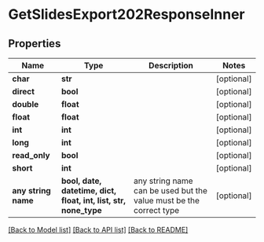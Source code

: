 # GetSlidesExport202ResponseInner


## Properties
Name | Type | Description | Notes
------------ | ------------- | ------------- | -------------
**char** | **str** |  | [optional] 
**direct** | **bool** |  | [optional] 
**double** | **float** |  | [optional] 
**float** | **float** |  | [optional] 
**int** | **int** |  | [optional] 
**long** | **int** |  | [optional] 
**read_only** | **bool** |  | [optional] 
**short** | **int** |  | [optional] 
**any string name** | **bool, date, datetime, dict, float, int, list, str, none_type** | any string name can be used but the value must be the correct type | [optional]

[[Back to Model list]](../README.md#documentation-for-models) [[Back to API list]](../README.md#documentation-for-api-endpoints) [[Back to README]](../README.md)


